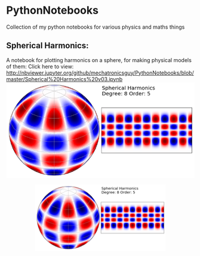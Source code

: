 # PythonNotebooks
Collection of my python notebooks for various physics and maths things

## Spherical Harmonics:
A notebook for plotting harmonics on a sphere, for making physical models of them: 
Click here to view: 
http://nbviewer.jupyter.org/github/mechatronicsguy/PythonNotebooks/blob/master/Spherical%20Harmonics%20v03.ipynb
![](https://github.com/mechatronicsguy/PythonNotebooks/blob/master/plots/spherical%20example%20v01.png)

<p align="center">
  <img src="https://github.com/mechatronicsguy/PythonNotebooks/blob/master/plots/spherical%20example%20v01.png" width="350" title="spherical harmonics">
</p>
